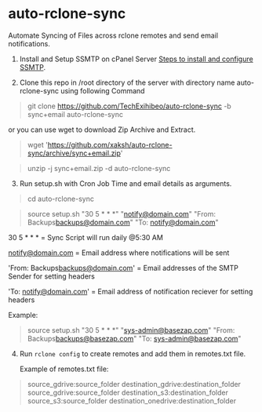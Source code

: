 # auto-rclone-sync
Automate Syncing of Files across rclone remotes and send email notifications.

1) Install and Setup SSMTP on cPanel Server
   [Steps to install and configure SSMTP](https://www.basezap.com/send-an-email-from-cli-using-smtp-in-linux/).

2) Clone this repo in /root directory of the server with directory name auto-rclone-sync using following Command
 
 > git clone https://github.com/TechExihibeo/auto-rclone-sync -b sync+email auto-rclone-sync
 
 or you can use wget to download Zip Archive and Extract.
 
 > wget 'https://github.com/xaksh/auto-rclone-sync/archive/sync+email.zip'

 > unzip -j sync+email.zip -d auto-rclone-sync

3) Run setup.sh with Cron Job Time and email details as arguments.

 > cd auto-rclone-sync

 > source setup.sh "30 5 * * *" "notify@domain.com" "From: Backups<backups@domain.com>" "To: notify@domain.com"

   30 5 * * * = Sync Script will run daily @5:30 AM

   notify@domain.com = Email address where notifications will be sent

   'From: Backups<backups@domain.com>' = Email addresses of the SMTP Sender for setting headers

   'To: notify@domain.com' = Email address of notification reciever for setting headers

   Example: 
 > source setup.sh "30 5 * * *" "sys-admin@basezap.com" "From: Backups<backups@basezap.com>" "To: sys-admin@basezap.com"

4) Run `rclone config` to create remotes and add them in remotes.txt file.

   Example of remotes.txt file:
 > source_gdrive:source_folder destination_gdrive:destination_folder
 > source_gdrive:source_folder destination_s3:destination_folder
 > source_s3:source_folder destination_onedrive:destination_folder
